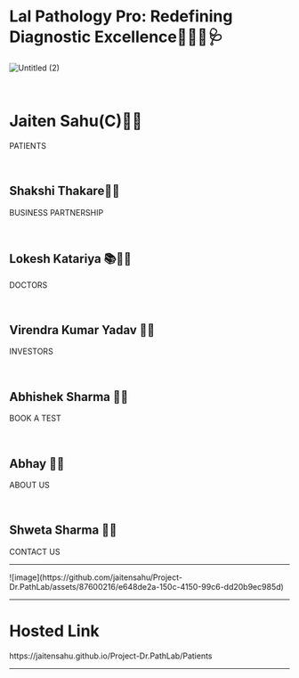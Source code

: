  # Lal Pathology Pro: Redefining Diagnostic Excellence🧬👨‍🔬🩺

 
![Untitled (2)](https://github.com/jaitensahu/Project-Dr.PathLab/assets/127736781/4af56c6e-f2fd-4a69-b2fd-32322486ede8)

<br>
<h1> Jaiten Sahu(C)🧑‍💼 </h1> <p>PATIENTS</p> <br>
<h2>Shakshi Thakare👩‍💻</h2> <p>BUSINESS PARTNERSHIP</p> <br>
<h2>Lokesh Katariya  📚👨‍⚕️ </h2> <p>DOCTORS</p><br>
<h2>Virendra Kumar Yadav 👨‍🔬</h2><p>INVESTORS</p> <br>
<h2>Abhishek Sharma 👨‍💻</h2> <p>BOOK A TEST</p><br>
<h2>Abhay 👨‍💻</h2><p>ABOUT US</p><br>
<h2>Shweta Sharma 👩‍💻</h2><p>CONTACT US</p>
<hr>
![image](https://github.com/jaitensahu/Project-Dr.PathLab/assets/87600216/e648de2a-150c-4150-99c6-dd20b9ec985d)
<hr>
<h1>Hosted Link</h1>
https://jaitensahu.github.io/Project-Dr.PathLab/Patients
<hr>
